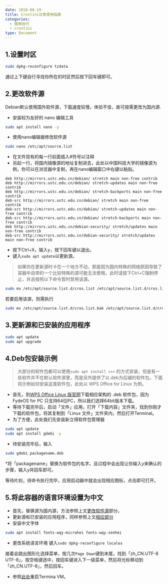 ```yaml
---
date: 2018-08-19
title: Crostini日常使用指南
categories:
  - 使用技巧
  - crostini
type: Document
---
```


## 1.设置时区
```bash
sudo dpkg-reconfigure tzdata
```
通过上下键自行寻找你所在的时区然后按下回车键即可。

## 2.更改软件源
Debian默认使用国外软件源，下载速度较慢，体验不佳，故可按需更改为国内源.
 - 安装较为友好的 nano 编辑工具
```bash
sudo apt install nano -y
```
 - 使用nano编辑器修改软件源
```bash
sudo nano /etc/apt/source.list
```
 - 在文件现有的每一行前面插入#符号以注释
 - 另起一行，将国内镜像源的地址复制进去，此处以中国科技大学的镜像源为例，你可以在浏览器中复制，再在nano编辑窗口中右键以粘贴。

```
deb http://mirrors.ustc.edu.cn/debian/ stretch main non-free contrib
deb http://mirrors.ustc.edu.cn/debian/ stretch-updates main non-free contrib
deb http://mirrors.ustc.edu.cn/debian/ stretch-backports main non-free contrib
deb-src http://mirrors.ustc.edu.cn/debian/ stretch main non-free contrib
deb-src http://mirrors.ustc.edu.cn/debian/ stretch-updates main non-free contrib
deb-src http://mirrors.ustc.edu.cn/debian/ stretch-backports main non-free contrib
deb http://mirrors.ustc.edu.cn/debian-security/ stretch/updates main non-free contrib
deb-src http://mirrors.ustc.edu.cn/debian-security/ stretch/updates main non-free contrib
```
 - 按下Ctrl+X，输入y，按下回车键以退出。
 - 键入```sudo apt update```以更新源。
 >如果你在更新源时卡在一个地方不动，那是因为国内特殊的网络原因导致了容器中自带的一个比较特殊的源可能无法使用，此时请按下Ctrl+C强制停止，并且按照以下命令暂时禁用该源。
 
```bash
sudo mv /etc/apt/source.list.d/cros.list /etc/apt/source.list.d/cros.list.bak
```
若要启用该源，则需执行
```bash
sudo mv /etc/apt/source.list.d/cros.list.bak /etc/apt/source.list.d/cros.list
```

## 3.更新源和已安装的应用程序
 
```bash
sudo apt update
sudo apt upgrade
```
## 4.Deb包安装示例
>大部分的软件包都可以使用```sudo apt install ×××``` 的方式安装，但是有一些软件并不在默认软件源里，而是另外提供了以.deb为后缀的软件包，下面将示例如何安装这类软件包，此处以 WPS Office for Linux 为例。

 - 首先，到[WPS Office Linux 版官网](http://linux.wps.cn/)下载相应架构的 .deb 软件包，因为 FydeOS for PC 只支持64位PC，所以我们选择64bit版本下载。
 - 等待下载完毕后，启动「文件」应用，打开「下载内容」文件夹，找到你刚才下载的软件包，将其复制到「Linux 文件」文件夹内，然后打开Terminal。
 - 为了方便，此处我们先安装新立得软件包管理器
```bash
sudo apt update
sudo apt install gdebi -y
```
 - 待安装完毕后，输入
```bash
sudo gdebi packagename.deb
```

*将「packagename」替换为软件包的名字。且过程中会出现让你输入y来确认的步骤，输入y并回车即可。
 
 等待片刻，待命令执行完毕，应用启动器中就会出现相应图标，点击即可打开。
 
 ## 5.将此容器的语言环境设置为中文
 
 - 首先，替换源为国内源，方法参照上文[更改软件源](#2更改软件源)部分。
 - 更新源和已安装的应用程序，同样参照上文[相应部分](#3更新源和已安装的应用程序)
 - 安装中文字体
```bash
sudo apt install fonts-wqy-microhei fonts-wqy-zenhei
```
 - 更改系统语言环境
键入```sudo dpkg-reconfigure locales```

接着会跳出图形化选择菜单，按几次```Page Down```键到末尾，找到「zh_CN.UTF-8 UTF-8」，按空格键选中，按回车键进入下一级菜单，然后将光标移动到「zh_CN.UTF-8」，然后回车。

 - 参照[此处](/使用技巧/crostini/Crostini设置向导/#5其他提示)重启Termina VM。
